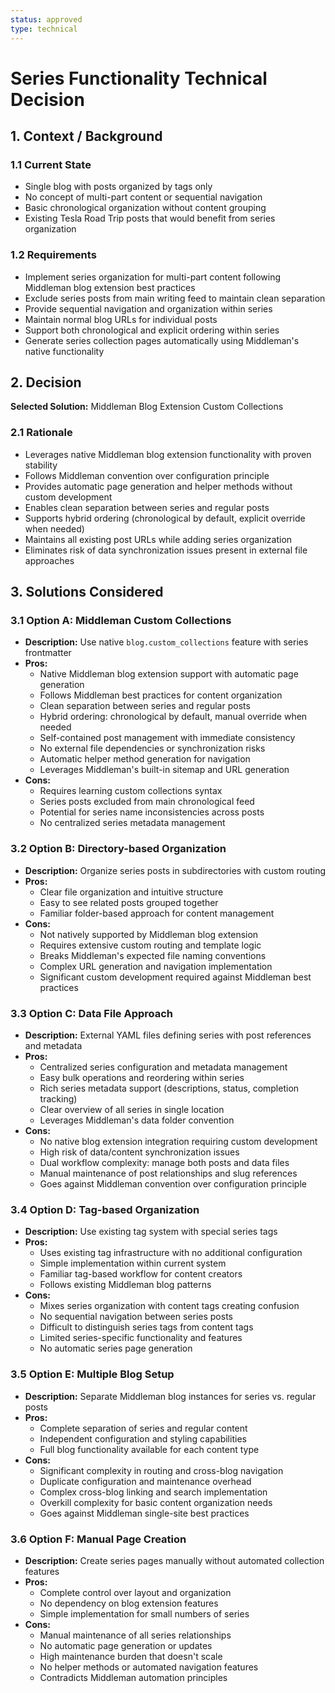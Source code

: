 ```yaml
---
status: approved
type: technical
---
```


# Series Functionality Technical Decision

## 1. Context / Background

### 1.1 Current State
- Single blog with posts organized by tags only
- No concept of multi-part content or sequential navigation
- Basic chronological organization without content grouping
- Existing Tesla Road Trip posts that would benefit from series organization

### 1.2 Requirements
- Implement series organization for multi-part content following Middleman blog extension best practices
- Exclude series posts from main writing feed to maintain clean separation
- Provide sequential navigation and organization within series
- Maintain normal blog URLs for individual posts
- Support both chronological and explicit ordering within series
- Generate series collection pages automatically using Middleman's native functionality

## 2. Decision

**Selected Solution:** Middleman Blog Extension Custom Collections

### 2.1 Rationale
- Leverages native Middleman blog extension functionality with proven stability
- Follows Middleman convention over configuration principle
- Provides automatic page generation and helper methods without custom development
- Enables clean separation between series and regular posts
- Supports hybrid ordering (chronological by default, explicit override when needed)
- Maintains all existing post URLs while adding series organization
- Eliminates risk of data synchronization issues present in external file approaches

## 3. Solutions Considered

### 3.1 Option A: Middleman Custom Collections
- **Description:** Use native `blog.custom_collections` feature with series frontmatter
- **Pros:**
  - Native Middleman blog extension support with automatic page generation
  - Follows Middleman best practices for content organization
  - Clean separation between series and regular posts
  - Hybrid ordering: chronological by default, manual override when needed
  - Self-contained post management with immediate consistency
  - No external file dependencies or synchronization risks
  - Automatic helper method generation for navigation
  - Leverages Middleman's built-in sitemap and URL generation
- **Cons:**
  - Requires learning custom collections syntax
  - Series posts excluded from main chronological feed
  - Potential for series name inconsistencies across posts
  - No centralized series metadata management

### 3.2 Option B: Directory-based Organization
- **Description:** Organize series posts in subdirectories with custom routing
- **Pros:**
  - Clear file organization and intuitive structure
  - Easy to see related posts grouped together
  - Familiar folder-based approach for content management
- **Cons:**
  - Not natively supported by Middleman blog extension
  - Requires extensive custom routing and template logic
  - Breaks Middleman's expected file naming conventions
  - Complex URL generation and navigation implementation
  - Significant custom development required against Middleman best practices

### 3.3 Option C: Data File Approach
- **Description:** External YAML files defining series with post references and metadata
- **Pros:**
  - Centralized series configuration and metadata management
  - Easy bulk operations and reordering within series
  - Rich series metadata support (descriptions, status, completion tracking)
  - Clear overview of all series in single location
  - Leverages Middleman's data folder convention
- **Cons:**
  - No native blog extension integration requiring custom development
  - High risk of data/content synchronization issues
  - Dual workflow complexity: manage both posts and data files
  - Manual maintenance of post relationships and slug references
  - Goes against Middleman convention over configuration principle

### 3.4 Option D: Tag-based Organization
- **Description:** Use existing tag system with special series tags
- **Pros:**
  - Uses existing tag infrastructure with no additional configuration
  - Simple implementation within current system
  - Familiar tag-based workflow for content creators
  - Follows existing Middleman blog patterns
- **Cons:**
  - Mixes series organization with content tags creating confusion
  - No sequential navigation between series posts
  - Difficult to distinguish series tags from content tags
  - Limited series-specific functionality and features
  - No automatic series page generation

### 3.5 Option E: Multiple Blog Setup
- **Description:** Separate Middleman blog instances for series vs. regular posts
- **Pros:**
  - Complete separation of series and regular content
  - Independent configuration and styling capabilities
  - Full blog functionality available for each content type
- **Cons:**
  - Significant complexity in routing and cross-blog navigation
  - Duplicate configuration and maintenance overhead
  - Complex cross-blog linking and search implementation
  - Overkill complexity for basic content organization needs
  - Goes against Middleman single-site best practices

### 3.6 Option F: Manual Page Creation
- **Description:** Create series pages manually without automated collection features
- **Pros:**
  - Complete control over layout and organization
  - No dependency on blog extension features
  - Simple implementation for small numbers of series
- **Cons:**
  - Manual maintenance of all series relationships
  - No automatic page generation or updates
  - High maintenance burden that doesn't scale
  - No helper methods or automated navigation features
  - Contradicts Middleman automation principles